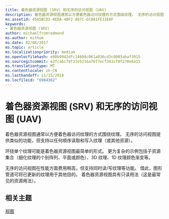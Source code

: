```yaml
---
title: 着色器资源视图 (SRV) 和无序的访问视图 (UAV)
description: 着色器资源视图通常以方便着色器访问纹理的方式围绕纹理。 无序的访问视图提供类似的功能，但支持以任何顺序读取和写入纹理（或其他资源）。
ms.assetid: 4505BCD2-0EDA-40F2-887C-EC081FE32E8F
keywords:
- 着色器资源视图 (SRV)
author: michaelfromredmond
ms.author: mithom
ms.date: 02/08/2017
ms.topic: article
ms.localizationpriority: medium
ms.openlocfilehash: e98b9942dfc14604c061a036cd3c9803abaf3915
ms.sourcegitcommit: e2fca6c79f31e521ba76f7ecf343cf8f278e6a15
ms.translationtype: MT
ms.contentlocale: zh-CN
ms.lasthandoff: 11/15/2018
ms.locfileid: "6984362"
---
```

# <a name="shader-resource-view-srv-and-unordered-access-view-uav"></a>着色器资源视图 (SRV) 和无序的访问视图 (UAV)


着色器资源视图通常以方便着色器访问纹理的方式围绕纹理。 无序的访问视图提供类似的功能，但支持以任何顺序读取和写入纹理（或其他资源）。

环绕单个纹理可能是着色器资源视图最简单的形式。 更为复杂的示例包括子资源集合（细化纹理的个别阵列、平面或颜色）、3D 纹理、1D 纹理颜色渐变等。

无序的访问视图在性能方面费用稍高，但支持同时读/写纹理等功能。 借此，图形管道可将已更新的纹理用于其他目的。 着色器资源视图具有只读用法（这是最常见的资源用法）。

## <a name="span-idrelated-topicsspanrelated-topics"></a><span id="related-topics"></span>相关主题


[视图](views.md)

 

 




